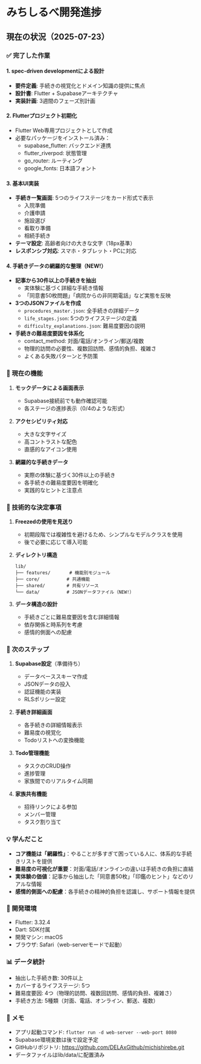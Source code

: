 # みちしるべ開発進捗

## 現在の状況（2025-07-23）

### ✅ 完了した作業

#### 1. spec-driven developmentによる設計
- **要件定義**: 手続きの視覚化とドメイン知識の提供に焦点
- **設計書**: Flutter + Supabaseアーキテクチャ
- **実装計画**: 3週間のフェーズ別計画

#### 2. Flutterプロジェクト初期化
- Flutter Web専用プロジェクトとして作成
- 必要なパッケージをインストール済み：
  - supabase_flutter: バックエンド連携
  - flutter_riverpod: 状態管理
  - go_router: ルーティング
  - google_fonts: 日本語フォント

#### 3. 基本UI実装
- **手続き一覧画面**: 5つのライフステージをカード形式で表示
  - 入院準備
  - 介護申請
  - 施設選び
  - 看取り準備
  - 相続手続き
- **テーマ設定**: 高齢者向けの大きな文字（18px基準）
- **レスポンシブ対応**: スマホ・タブレット・PCに対応

#### 4. 手続きデータの網羅的な整理（NEW!）
- **記事から30件以上の手続きを抽出**
  - 実体験に基づく詳細な手続き情報
  - 「同意書50枚問題」「病院からの非同期電話」など実態を反映
- **3つのJSONファイルを作成**
  - `procedures_master.json`: 全手続きの詳細データ
  - `life_stages.json`: 5つのライフステージの定義
  - `difficulty_explanations.json`: 難易度要因の説明
- **手続きの難易度要因を体系化**
  - contact_method: 対面/電話/オンライン/郵送/複数
  - 物理的訪問の必要性、複数回訪問、感情的負担、複雑さ
  - よくある失敗パターンと予防策

### 🎯 現在の機能

1. **モックデータによる画面表示**
   - Supabase接続前でも動作確認可能
   - 各ステージの進捗表示（0/4のような形式）

2. **アクセシビリティ対応**
   - 大きな文字サイズ
   - 高コントラストな配色
   - 直感的なアイコン使用

3. **網羅的な手続きデータ**
   - 実際の体験に基づく30件以上の手続き
   - 各手続きの難易度要因を明確化
   - 実践的なヒントと注意点

### 📝 技術的な決定事項

1. **Freezedの使用を見送り**
   - 初期段階では複雑性を避けるため、シンプルなモデルクラスを使用
   - 後で必要に応じて導入可能

2. **ディレクトリ構造**
   ```
   lib/
   ├── features/       # 機能別モジュール
   ├── core/          # 共通機能
   ├── shared/        # 共有リソース
   └── data/          # JSONデータファイル（NEW!）
   ```

3. **データ構造の設計**
   - 手続きごとに難易度要因を含む詳細情報
   - 依存関係と時系列を考慮
   - 感情的側面への配慮

### 🚀 次のステップ

1. **Supabase設定**（準備待ち）
   - データベーススキーマ作成
   - JSONデータの投入
   - 認証機能の実装
   - RLSポリシー設定

2. **手続き詳細画面**
   - 各手続きの詳細情報表示
   - 難易度の視覚化
   - Todoリストへの変換機能

3. **Todo管理機能**
   - タスクのCRUD操作
   - 進捗管理
   - 家族間でのリアルタイム同期

4. **家族共有機能**
   - 招待リンクによる参加
   - メンバー管理
   - タスク割り当て

### 💡 学んだこと

- **コア機能は「網羅性」**：やることが多すぎて困っている人に、体系的な手続きリストを提供
- **難易度の可視化が重要**：対面/電話/オンラインの違いは手続きの負担に直結
- **実体験の価値**：記事から抽出した「同意書50枚」「印鑑のヒント」などのリアルな情報
- **感情的側面への配慮**：各手続きの精神的負担を認識し、サポート情報を提供

### 🔧 開発環境

- Flutter: 3.32.4
- Dart: SDK付属
- 開発マシン: macOS
- ブラウザ: Safari（web-serverモードで起動）

### 📊 データ統計

- 抽出した手続き数: 30件以上
- カバーするライフステージ: 5つ
- 難易度要因: 4つ（物理的訪問、複数回訪問、感情的負担、複雑さ）
- 手続き方法: 5種類（対面、電話、オンライン、郵送、複数）

### 📌 メモ

- アプリ起動コマンド: `flutter run -d web-server --web-port 8080`
- Supabase環境変数は後で設定予定
- GitHubリポジトリ: https://github.com/DELAxGithub/michishirebe.git
- データファイルはlib/data/に配置済み